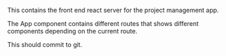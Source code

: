 This contains the front end react server for the project management app.

The App component contains different routes that shows different components depending on the current route.

This should commit to git.
